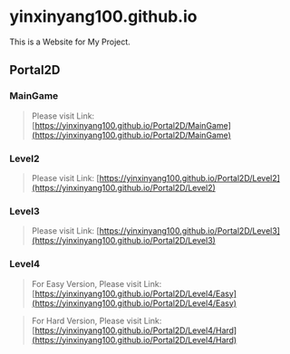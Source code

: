 # yinxinyang100.github.io
This is a Website for My Project.
## Portal2D
### MainGame
> Please visit Link: [https://yinxinyang100.github.io/Portal2D/MainGame](https://yinxinyang100.github.io/Portal2D/MainGame)

### Level2
> Please visit Link: [https://yinxinyang100.github.io/Portal2D/Level2](https://yinxinyang100.github.io/Portal2D/Level2)
### Level3
> Please visit Link: [https://yinxinyang100.github.io/Portal2D/Level3](https://yinxinyang100.github.io/Portal2D/Level3)
### Level4
> For Easy Version, Please visit Link: [https://yinxinyang100.github.io/Portal2D/Level4/Easy](https://yinxinyang100.github.io/Portal2D/Level4/Easy)

> For Hard Version, Please visit Link: [https://yinxinyang100.github.io/Portal2D/Level4/Hard](https://yinxinyang100.github.io/Portal2D/Level4/Hard)